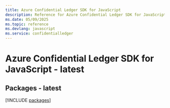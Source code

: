 ```yaml
---
title: Azure Confidential Ledger SDK for JavaScript
description: Reference for Azure Confidential Ledger SDK for JavaScript
ms.date: 05/09/2025
ms.topic: reference
ms.devlang: javascript
ms.service: confidentialledger
---
```

# Azure Confidential Ledger SDK for JavaScript - latest
## Packages - latest
[!INCLUDE [packages](confidential-ledger-index.md)]